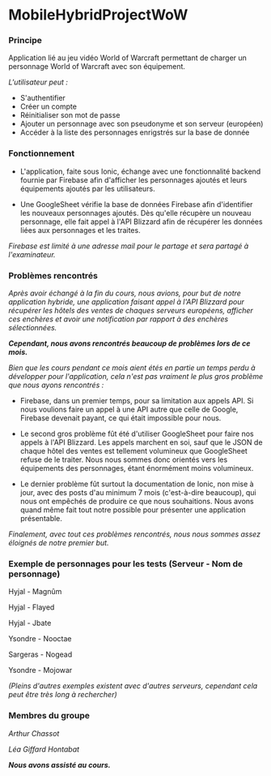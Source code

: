 # MobileHybridProjectWoW #

### Principe ###

Application lié au jeu vidéo World of Warcraft permettant de charger un personnage World of Warcraft avec son équipement.

*L'utilisateur peut :*

- S'authentifier
- Créer un compte
- Réinitialiser son mot de passe
- Ajouter un personnage avec son pseudonyme et son serveur (européen)
- Accéder à la liste des personnages enrigstrés sur la base de donnée

### Fonctionnement ###



- L'application, faite sous Ionic, échange avec une fonctionnalité backend fournie par Firebase afin d'afficher les personnages ajoutés et leurs équipements ajoutés par les utilisateurs.


- Une GoogleSheet vérifie la base de données Firebase afin d'identifier les nouveaux personnages ajoutés. Dès qu'elle récupère un nouveau personnage, elle fait appel à l'API Blizzard afin de récupérer les données liées aux personnages et les traites.

*Firebase est limité à une adresse mail pour le partage et sera partagé à l'examinateur.*

### Problèmes rencontrés ###

*Après avoir échangé à la fin du cours, nous avions, pour but de notre application hybride, une application faisant appel à l'API Blizzard pour récupérer les hôtels des ventes de chaques serveurs européens, afficher ces enchères et avoir une notification par rapport à des enchères sélectionnées.*

***Cependant, nous avons rencontrés beaucoup de problèmes lors de ce mois.***


*Bien que les cours pendant ce mois aient étés en partie un temps perdu à développer pour l'application, cela n'est pas vraiment le plus gros problème que nous ayons rencontrés :*

- Firebase, dans un premier temps, pour sa limitation aux appels API. Si nous voulions faire un appel à une API autre que celle de Google, Firebase devenait payant, ce qui était impossible pour nous.



- Le second gros problème fût été d'utiliser GoogleSheet pour faire nos appels à l'API Blizzard. Les appels marchent en soi, sauf que le JSON de chaque hôtel des ventes est tellement volumineux que GoogleSheet refuse de le traiter. Nous nous sommes donc orientés vers les équipements des personnages, étant énormément moins volumineux.



- Le dernier problème fût surtout la documentation de Ionic, non mise à jour, avec des posts d'au minimum 7 mois (c'est-à-dire beaucoup), qui nous ont empêchés de produire ce que nous souhaitions. Nous avons quand même fait tout notre possible pour présenter une application présentable.


*Finalement, avec tout ces problèmes rencontrés, nous nous sommes assez éloignés de notre premier but.*

### Exemple de personnages pour les tests (Serveur - Nom de personnage) ###
Hyjal - Magnûm

Hyjal - Flayed

Hyjal - Jbate

Ysondre - Nooctae

Sargeras - Nogead

Ysondre - Mojowar

*(Pleins d'autres exemples existent avec d'autres serveurs, cependant cela peut être très long à rechercher)*

### Membres du groupe ###

*Arthur Chassot*

*Léa Giffard Hontabat*

***Nous avons assisté au cours.***